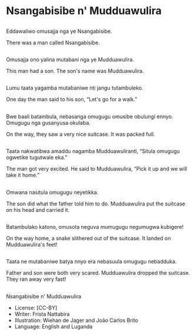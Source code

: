 # Nsangabisibe n' Mudduawulira

##
Eddawaliwo omusajja nga ye
Nsangabisibe.

There was a man called
Nsangabisibe.

##
Omusajja ono yalina mutabani
nga ye Mudduawulira.

This man had a son. The son's
name was Mudduawulira.

##
Lumu taata yagamba
mutabaniwe nti jangu
tutambuleko.

One day the man said to his
son, “Let's go for a walk.”

##
Bwe baali batambula,
nebasanga omugugu omusibe
obulungi ennyo. Omugugu nga
gusanyusa okulaba.

On the way, they saw a very
nice suitcase. It was packed full.

##
Taata nakwatibwa amaddu
nagamba Mudduawuliranti,
“Situla omugugu ogwetike
tugutwale eka.”

The man got very excited. He
said to Mudduawulira, “Pick it
up and we will take it home.”

##
Omwana nasitula omugugu
neyetikka.

The son did what the father told
him to do. Mudduawulira put
the suitcase on his head and
carried it.

##
Batambulako katono, omusota
neguva mumugugu
negumugwa kubigere!

On the way home, a snake
slithered out of the suitcase. It
landed on Mudduawulira's feet!

##
Taata ne mutabaniwe batya
nnyo era nebasuula omugugu
nebadduka.

Father and son were both very
scared. Mudduawulira dropped
the suitcase. They ran away
very fast!

##
Nsangabisibe n' Mudduawulira
* License: [CC-BY]
* Writer: Frista Nattabira
* Illustration: Wiehan de Jager and João Carlos Brito
* Language: English and Luganda
